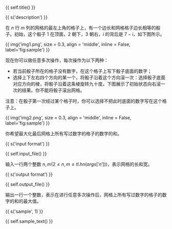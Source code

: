 {{ self.title() }}

{{ s('description') }}

在 $n$ 行 $m$ 列的网格的最左上角的格子上，有一个边长和网格格子边长相等的骰子。初始，这个骰子 $1$ 在顶面，$2$ 朝下，$3$ 朝右，$i$ 的背后是 $7-i$，如下图所示。

{{ img('img1.png', size = 0.3, align = 'middle', inline = False, label='fig:sample') }}

现在你可以做任意多次操作，每次操作为以下两种：

- 若当前骰子所在的格子没有数字，在这个格子上写下骰子底面的数字；
- 选择上下左右四个方向的某一个，将骰子沿着这个方向滚一次：选择骰子底面对应方向的棱，将骰子沿着这条棱旋转九十度。下图展示了初始状态向右滚一次的结果。你不能将骰子滚出网格。

注意：在骰子第一次经过某个格子时，你可以选择不把此时底面的数字写在这个格子上。

{{ img('img2.png', size = 0.3, align = 'middle', inline = False, label='fig:sample') }}

你希望最大化最后网格上所有写过数字的格子的数字的和。

{{ s('input format') }}

{{ self.input_file() }}

输入一行两个整数 $n,m (2 \le n,m \le {{tl.hn(args['n'])}})$，表示网格的长和宽。

{{ s('output format') }}

{{ self.output_file() }}

输出一行一个整数，表示在进行任意多次操作后，网格上所有写过数字的格子的数字的和的最大值。

{{ s('sample', 1) }}

{{ self.sample_text() }}
